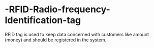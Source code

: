 # -RFID-Radio-frequency-Identification-tag
RFID tag is used to keep data concerned with customers like   amount (money)   and should be registered in the system.
